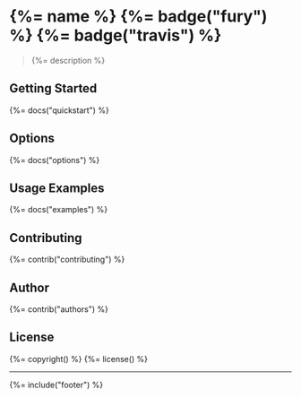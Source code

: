 # {%= name %} {%=  badge("fury") %} {%=  badge("travis") %}

> {%= description %}

## Getting Started
{%= docs("quickstart") %}

## Options
{%= docs("options") %}

## Usage Examples
{%= docs("examples") %}

## Contributing
{%= contrib("contributing") %}

## Author
{%= contrib("authors") %}

## License
{%= copyright() %}
{%= license() %}

***

{%= include("footer") %}
